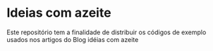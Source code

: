 Ideias com azeite
=================

Este repositório tem a finalidade de distribuir os códigos de exemplo usados nos artigos do Blog idéias com azeite